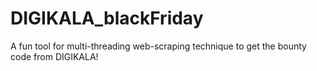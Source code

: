 # DIGIKALA_blackFriday
A fun tool for multi-threading web-scraping technique to get the bounty code from DIGIKALA!
